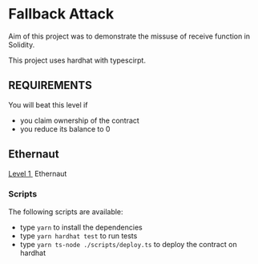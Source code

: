 # Fallback Attack

Aim of this project was to demonstrate the missuse of receive function in Solidity.

This project uses hardhat with typescirpt.

## REQUIREMENTS

You will beat this level if

- you claim ownership of the contract
- you reduce its balance to 0

## Ethernaut

<a href="https://ethernaut.openzeppelin.com/level/0x9CB391dbcD447E645D6Cb55dE6ca23164130D008" target="_blank">Level 1 </a>&nbsp;Ethernaut

### Scripts

The following scripts are available:

- type `yarn` to install the dependencies
- type `yarn hardhat test` to run tests
- type `yarn ts-node ./scripts/deploy.ts` to deploy the contract on hardhat
